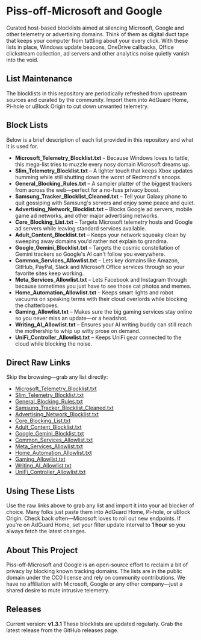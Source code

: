 # Piss-off-Microsoft and Google
Curated host-based blocklists aimed at silencing Microsoft, Google and other
telemetry or advertising domains. Think of them as digital duct tape that keeps
your computer from tattling about your every click. With these lists in place,
Windows update beacons, OneDrive callbacks, Office clickstream collection, ad
servers and other analytics noise quietly vanish into the void.

## List Maintenance
The blocklists in this repository are periodically refreshed from upstream
sources and curated by the community. Import them into AdGuard Home, Pi-hole or
uBlock Origin to cut down unwanted telemetry.

## Block Lists

Below is a brief description of each list provided in this repository and what it is used for.

- **Microsoft_Telemetry_Blocklist.txt** – Because Windows loves to tattle, this mega-list tries to muzzle every nosy domain Microsoft dreams up.
- **Slim_Telemetry_Blocklist.txt** – A lighter touch that keeps Xbox updates humming while still shutting down the worst of Redmond's snoops.
- **General_Blocking_Rules.txt** – A sampler platter of the biggest trackers from across the web—perfect for a no-fuss privacy boost.
- **Samsung_Tracker_Blocklist_Cleaned.txt** – Tell your Galaxy phone to quit gossiping with Samsung's servers and enjoy some peace and quiet.
- **Advertising_Network_Blocklist.txt** – Blocks Google ad servers, mobile game ad networks, and other major advertising networks.
- **Core_Blocking_List.txt** – Targets Microsoft telemetry hosts and Google ad servers while leaving standard services available.
- **Adult_Content_Blocklist.txt** – Keeps your network squeaky clean by sweeping away domains you'd rather not explain to grandma.
- **Google_Gemini_Blocklist.txt** – Targets the cosmic constellation of Gemini trackers so Google's AI can't follow you everywhere.
- **Common_Services_Allowlist.txt** – Lets key domains like Amazon, GitHub, PayPal, Slack and Microsoft Office services through so your favorite sites keep working.
- **Meta_Services_Allowlist.txt** – Lets Facebook and Instagram through because sometimes you just have to see those cat photos and memes.
- **Home_Automation_Allowlist.txt** – Keeps smart lights and robot vacuums on speaking terms with their cloud overlords while blocking the chatterboxes.
- **Gaming_Allowlist.txt** – Makes sure the big gaming services stay online so you never miss an update—or a headshot.
- **Writing_AI_Allowlist.txt** – Ensures your AI writing buddy can still reach the mothership to whip up witty prose on demand.
- **UniFi_Controller_Allowlist.txt** – Keeps UniFi gear connected to the cloud while blocking the noise.

## Direct Raw Links
Skip the browsing—grab any list directly:

- [Microsoft_Telemetry_Blocklist.txt](https://raw.githubusercontent.com/talonric332/Piss-off-Microsoft/main/Microsoft_Telemetry_Blocklist.txt)
- [Slim_Telemetry_Blocklist.txt](https://raw.githubusercontent.com/talonric332/Piss-off-Microsoft/main/Slim_Telemetry_Blocklist.txt)
- [General_Blocking_Rules.txt](https://raw.githubusercontent.com/talonric332/Piss-off-Microsoft/main/General_Blocking_Rules.txt)
- [Samsung_Tracker_Blocklist_Cleaned.txt](https://raw.githubusercontent.com/talonric332/Piss-off-Microsoft/main/Samsung_Tracker_Blocklist_Cleaned.txt)
- [Advertising_Network_Blocklist.txt](https://raw.githubusercontent.com/talonric332/Piss-off-Microsoft/main/Advertising_Network_Blocklist.txt)
- [Core_Blocking_List.txt](https://raw.githubusercontent.com/talonric332/Piss-off-Microsoft/main/Core_Blocking_List.txt)
- [Adult_Content_Blocklist.txt](https://raw.githubusercontent.com/talonric332/Piss-off-Microsoft/main/Adult_Content_Blocklist.txt)
- [Google_Gemini_Blocklist.txt](https://raw.githubusercontent.com/talonric332/Piss-off-Microsoft/main/Google_Gemini_Blocklist.txt)
- [Common_Services_Allowlist.txt](https://raw.githubusercontent.com/talonric332/Piss-off-Microsoft/main/Common_Services_Allowlist.txt)
- [Meta_Services_Allowlist.txt](https://raw.githubusercontent.com/talonric332/Piss-off-Microsoft/main/Meta_Services_Allowlist.txt)
- [Home_Automation_Allowlist.txt](https://raw.githubusercontent.com/talonric332/Piss-off-Microsoft/main/Home_Automation_Allowlist.txt)
- [Gaming_Allowlist.txt](https://raw.githubusercontent.com/talonric332/Piss-off-Microsoft/main/Gaming_Allowlist.txt)
- [Writing_AI_Allowlist.txt](https://raw.githubusercontent.com/talonric332/Piss-off-Microsoft/main/Writing_AI_Allowlist.txt)
- [UniFi_Controller_Allowlist.txt](https://raw.githubusercontent.com/talonric332/Piss-off-Microsoft/main/UniFi_Controller_Allowlist.txt)

## Using These Lists
Use the raw links above to grab any list and import it into your ad blocker of choice. Many folks just paste them into AdGuard Home, Pi-hole, or uBlock Origin. Check back often—Microsoft loves to roll out new endpoints. If you're on AdGuard Home, set your filter update interval to **1 hour** so you always fetch the latest changes.

## About This Project
Piss-off-Microsoft and Google is an open-source effort to reclaim a bit of
privacy by blocking known tracking domains. The lists are in the public domain
under the CC0 license and rely on community contributions. We have no
affiliation with Microsoft, Google or any other company—just a shared desire to
mute intrusive telemetry.

## Releases
Current version: **v1.3.1**
These blocklists are updated regularly. Grab the latest release from the GitHub releases page.

